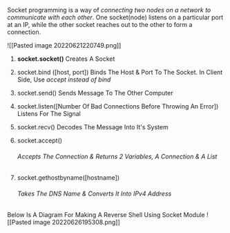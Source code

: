 Socket programming is a way of *connecting two nodes on a network to communicate with each other*. One socket(node) listens on a particular port at an IP, while the other socket reaches out to the other to form a connection.

![[Pasted image 20220621220749.png]]

1) **socket.socket()**
	Creates A Socket

2) socket.bind ([host, port])
	Binds The Host & Port To The Socket. In Client Side, Use *accept instead of bind*

3) socket.send()
	Sends Message To The Other Computer

4) socket.listen([Number Of Bad Connections Before Throwing An Error])
	Listens For The Signal

5) socket.recv()
	Decodes The Message Into It's System

6) socket.accept()
	###### Accepts The Connection & Returns 2 Variables, A Connection & A List

7) socket.gethostbyname([hostname])
	###### Takes The DNS Name & Converts It Into IPv4 Address



Below Is A Diagram For Making A Reverse Shell Using Socket Module
![[Pasted image 20220626195308.png]]

